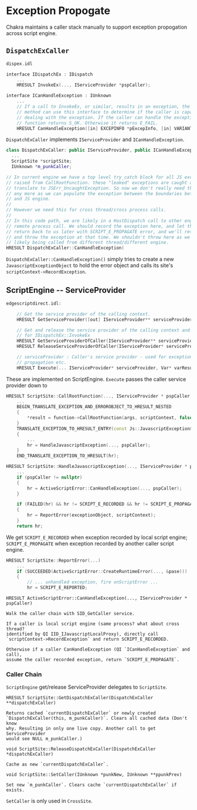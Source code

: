 Exception Propogate
===================

Chakra maintains a caller stack manually to support exception propogation
across script engine.

## `DispatchExCaller`

```c
dispex.idl

interface IDispatchEx : IDispatch
    ...
  	HRESULT InvokeEx(..., IServiceProvider *pspCaller);

interface ICanHandleException : IUnknown
    ...
    // If a call to InvokeEx, or similar, results in an exception, the called
    // method can use this interface to determine if the caller is capable of
    // dealing with the exception. If the caller can handle the exception,
    // function returns S_OK. Otherwise it returns E_FAIL.
    HRESULT CanHandleException([in] EXCEPINFO *pExcepInfo, [in] VARIANT *pvar);
```

`DispatchExCaller` implements `IServiceProvider` and `ICanHandleException`.

```c++
class DispatchExCaller: public IServiceProvider, public ICanHandleException
  ...
  ScriptSite *scriptSite;
  IUnknown *m_punkCaller;
```

```c
// In current engine we have a top level try_catch block for all JS exceptions
// raised from CallRootFunction. these "leaked" exceptions are caught and
// translate to JSErr_UncaughtException. So now we don't really need this flag
// any more as we can populate the exception between the boundaries between DOM
// and JS engine.
//
// However we need this for cross thread/cross process calls.
//
// In this code path, we are likely in a HostDispatch call to other engine or
// remote process call. We should record the exception here, and let the call
// return back to us later with SCRIPT_E_PROPAGATE error, and we'll retrieve
// and throw the exception at that time. We shouldn't throw here as we are
// likely being called from different thread/different engine.
HRESULT DispatchExCaller::CanHandleException(
```

`DispatchExCaller::CanHandleException()` simply tries to create a new
`JavascriptExceptionObject` to hold the error object and calls its site's
`scriptContext->RecordException`.


## ScriptEngine -- ServiceProvider

```c
edgescriptdirect.idl:

    // Get the service provider of the calling context.
    HRESULT GetServiceProvider([out] IServiceProvider** serviceProvider);

    // Get and release the service provider of the calling context and use it
    // for IDispatchEx::InvokeEx
    HRESULT GetServiceProviderOfCaller(IServiceProvider** serviceProvider);
    HRESULT ReleaseServiceProviderOfCaller(IServiceProvider* serviceProvider);

    // serviceProvider : Caller's service provider - used for exception
    // propagation etc.
    HRESULT Execute(... IServiceProvider* serviceProvider, Var* varResult);
```

These are implemented on ScriptEngine. `Execute` passes the caller service
provider down to

```c++
HRESULT ScriptSite::CallRootFunction(..., IServiceProvider * pspCaller, ...)
    ...
    BEGIN_TRANSLATE_EXCEPTION_AND_ERROROBJECT_TO_HRESULT_NESTED
    {
        *result = function->CallRootFunction(args, scriptContext, false);
    }
    TRANSLATE_EXCEPTION_TO_HRESULT_ENTRY(const Js::JavascriptException& err)
    {
        ...
        hr = HandleJavascriptException(..., pspCaller);
    }
    END_TRANSLATE_EXCEPTION_TO_HRESULT(hr);
```

```c++
HRESULT ScriptSite::HandleJavascriptException(..., IServiceProvider * pspCaller)
    ...
    if (pspCaller != nullptr)
    {
        hr = ActiveScriptError::CanHandleException(..., pspCaller);
    }

    if (FAILED(hr) && hr != SCRIPT_E_RECORDED && hr != SCRIPT_E_PROPAGATE)
    {
        hr = ReportError(exceptionObject, scriptContext);
    }
    return hr;
```

We get `SCRIPT_E_RECORDED` when exception recorded by local script engine;
`SCRIPT_E_PROPAGATE` when exception recorded by another caller script engine.

```c++
HRESULT ScriptSite::ReportError(...)
    ...
    if (SUCCEEDED(ActiveScriptError::CreateRuntimeError(..., &pase)))
    {
        // ... unhandled exception, fire onScriptError ...
        hr = SCRIPT_E_REPORTED;
```

`HRESULT ActiveScriptError::CanHandleException(..., IServiceProvider * pspCaller)`

    Walk the caller chain with SID_GetCaller service.

    If a caller is local script engine (same process? what about cross thread?
    identified by QI IID_IJavascriptLocalProxy), directly call
    `scriptContext->RecordException` and return SCRIPT_E_RECORDED.

    Otherwise if a caller CanHandleException (QI `ICanHandleException` and call),
    assume the caller recorded exception, return `SCRIPT_E_PROPAGATE`.


### Caller Chain

`ScriptEngine` get/release ServiceProvider delegates to `ScriptSite`.

`HRESULT ScriptSite::GetDispatchExCaller(DispatchExCaller **dispatchExCaller)`

    Returns cached `currentDispatchExCaller` or newly created
    `DispatchExCaller(this, m_punkCaller)`. Clears all cached data (Don't know
    why. Resulting in only one live copy. Another call to get ServiceProvider
    would see NULL m_punkCaller.)

`void ScriptSite::ReleaseDispatchExCaller(DispatchExCaller *dispatchExCaller)`

    Cache as new `currentDispatchExCaller`.

`void ScriptSite::SetCaller(IUnknown *punkNew, IUnknown **ppunkPrev)`

    Set new `m_punkCaller`. Clears cache `currentDispatchExCaller` if exists.

`SetCaller` is only used in `CrossSite`.